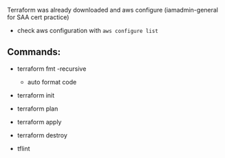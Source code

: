 Terraform was already downloaded and aws configure (iamadmin-general for SAA cert practice)
 - check aws configuration with `aws configure list`

Commands:
-----------------
- terraform fmt -recursive
  - auto format code
- terraform init
- terraform plan
- terraform apply
- terraform destroy

- tflint